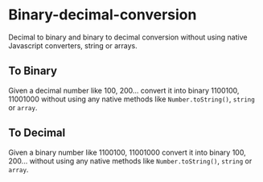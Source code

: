 # Binary-decimal-conversion
Decimal to binary and binary to decimal conversion without using native Javascript converters, string or arrays.

## To Binary
Given a decimal number like 100, 200... convert it into binary 1100100, 11001000 without using any native methods like `Number.toString()`, `string` or `array`.

## To Decimal
Given a binary number like 1100100, 11001000 convert it into binary 100, 200... without using any native methods like `Number.toString()`, `string` or `array`.
